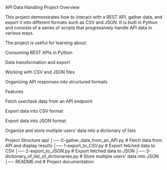 API Data Handling Project
 Overview

This project demonstrates how to interact with a REST API, gather data, and export it into different formats such as CSV and JSON. It is built in Python and consists of a series of scripts that progressively handle API data in various ways.

The project is useful for learning about:

Consuming REST APIs in Python

Data transformation and export

Working with CSV and JSON files

Organizing API responses into structured formats

Features

Fetch user/task data from an API endpoint

Export data into CSV format

Export data into JSON format

Organize and store multiple users’ data into a dictionary of lists

Project Structure
api/
│── 0-gather_data_from_an_API.py              # Fetch data from API and display results
│── 1-export_to_CSV.py                        # Export fetched data to CSV
│── 2-export_to_JSON.py                       # Export fetched data to JSON
│── 3-dictionary_of_list_of_dictionaries.py   # Store multiple users' data into JSON
│── README.md                                 # Project documentation

